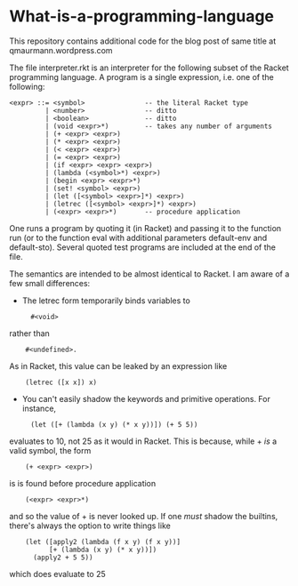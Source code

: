 What-is-a-programming-language
==============================

This repository contains additional code for the blog post of same title at qmaurmann.wordpress.com

The file interpreter.rkt is an interpreter for the following subset of the Racket programming language. A program is a single expression, i.e. one of the following:

    <expr> ::= <symbol>               -- the literal Racket type
             | <number>               -- ditto
             | <boolean>              -- ditto
             | (void <expr>*)         -- takes any number of arguments
             | (+ <expr> <expr>)
             | (* <expr> <expr>)
             | (< <expr> <expr>)
             | (= <expr> <expr>)
             | (if <expr> <expr> <expr>)
             | (lambda (<symbol>*) <expr>)
             | (begin <expr> <expr>*)
             | (set! <symbol> <expr>)
             | (let ([<symbol> <expr>]*) <expr>)
             | (letrec ([<symbol> <expr>]*) <expr>)
             | (<expr> <expr>*)       -- procedure application

One runs a program by quoting it (in Racket) and passing it to the function run (or to the function eval with additional parameters default-env and default-sto). Several quoted test programs are included at the end of the file.

The semantics are intended to be almost identical to Racket. I am aware of a few small differences:

* The letrec form temporarily binds variables to

        #<void>
rather than

        #<undefined>.
As in Racket, this value can be leaked by an expression like

        (letrec ([x x]) x)


* You can't easily shadow the keywords and primitive operations. For instance,

        (let ([+ (lambda (x y) (* x y))]) (+ 5 5))
evaluates to 10, not 25 as it would in Racket. This is because, while + *is* a valid symbol, the form

        (+ <expr> <expr>)
is is found before procedure application

        (<expr> <expr>*)
and so the value of + is never looked up. If one *must* shadow the builtins, there's always the option to write things like

        (let ([apply2 (lambda (f x y) (f x y))]
              [+ (lambda (x y) (* x y))])
          (apply2 + 5 5))
which does evaluate to 25

